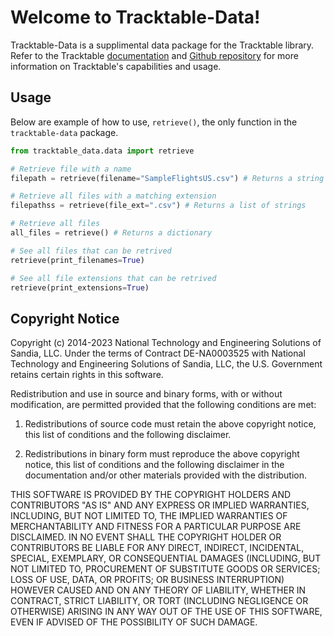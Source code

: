 # Welcome to Tracktable-Data!

Tracktable-Data is a supplimental data package for the Tracktable library. Refer to the
Tracktable [documentation](https://tracktable.readthedocs.org) and [Github repository](https://github.com/sandialabs/tracktable)
for more information on Tracktable's capabilities and usage.

## Usage
Below are example of how to use, `retrieve()`, the only function in the `tracktable-data` package.

```python
from tracktable_data.data import retrieve

# Retrieve file with a name
filepath = retrieve(filename="SampleFlightsUS.csv") # Returns a string

# Retrieve all files with a matching extension
filepathss = retrieve(file_ext=".csv") # Returns a list of strings

# Retrieve all files
all_files = retrieve() # Returns a dictionary

# See all files that can be retrived
retrieve(print_filenames=True)

# See all file extensions that can be retrived
retrieve(print_extensions=True)

```

## Copyright Notice

Copyright (c) 2014-2023 National Technology and Engineering
Solutions of Sandia, LLC. Under the terms of Contract DE-NA0003525
with National Technology and Engineering Solutions of Sandia, LLC,
the U.S. Government retains certain rights in this software.

Redistribution and use in source and binary forms, with or without
modification, are permitted provided that the following conditions
are met:

1. Redistributions of source code must retain the above copyright
   notice, this list of conditions and the following disclaimer.

2. Redistributions in binary form must reproduce the above copyright
   notice, this list of conditions and the following disclaimer in the
   documentation and/or other materials provided with the distribution.

THIS SOFTWARE IS PROVIDED BY THE COPYRIGHT HOLDERS AND CONTRIBUTORS
"AS IS" AND ANY EXPRESS OR IMPLIED WARRANTIES, INCLUDING, BUT NOT
LIMITED TO, THE IMPLIED WARRANTIES OF MERCHANTABILITY AND FITNESS FOR
A PARTICULAR PURPOSE ARE DISCLAIMED. IN NO EVENT SHALL THE COPYRIGHT
HOLDER OR CONTRIBUTORS BE LIABLE FOR ANY DIRECT, INDIRECT, INCIDENTAL,
SPECIAL, EXEMPLARY, OR CONSEQUENTIAL DAMAGES (INCLUDING, BUT NOT
LIMITED TO, PROCUREMENT OF SUBSTITUTE GOODS OR SERVICES; LOSS OF USE,
DATA, OR PROFITS; OR BUSINESS INTERRUPTION) HOWEVER CAUSED AND ON ANY
THEORY OF LIABILITY, WHETHER IN CONTRACT, STRICT LIABILITY, OR TORT
(INCLUDING NEGLIGENCE OR OTHERWISE) ARISING IN ANY WAY OUT OF THE USE
OF THIS SOFTWARE, EVEN IF ADVISED OF THE POSSIBILITY OF SUCH DAMAGE.
